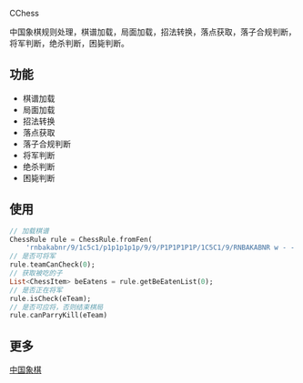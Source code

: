 CChess

中国象棋规则处理，棋谱加载，局面加载，招法转换，落点获取，落子合规判断，将军判断，绝杀判断，困毙判断。

## 功能

* 棋谱加载
* 局面加载
* 招法转换
* 落点获取
* 落子合规判断
* 将军判断
* 绝杀判断
* 困毙判断



## 使用

```dart
// 加载棋谱
ChessRule rule = ChessRule.fromFen(
    'rnbakabnr/9/1c5c1/p1p1p1p1p/9/9/P1P1P1P1P/1C5C1/9/RNBAKABNR w - - 0 1');
// 是否可将军
rule.teamCanCheck(0);
// 获取被吃的子
List<ChessItem> beEatens = rule.getBeEatenList(0);
// 是否正在将军
rule.isCheck(eTeam);
// 是否可应将，否则结束棋局
rule.canParryKill(eTeam)
```

## 更多

[中国象棋](https://github.com/shirne/chinese_chess)


